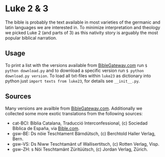 Luke 2 & 3
==========
The bible is probably the text available in most varieties of the germanic and latin languages we are interested in. To minimize interpretation and theology we picked Luke 2 (and parts of 3) as this nativity story is arguably the most popular biblical narration.

Usage
-----
To print a list with the versions available from [BibleGateway.com](http://www.biblegateway.com/) run `$ python download.py` and to download a specific version run `$ python download.py version`. To load all txt-files within `luke23` as dictionary into python just `import texts from luke23`, for details see `__init__.py`.

Sources
-------
Many versions are availble from [BibleGateway.com](http://www.biblegateway.com/). Additionally we collected some more exotic translations from the following sources:
* cat-BCI: Bíblia Catalana, Traducció Interconfessional, (c) Sociedad Bíblica de España, via [Bible.com](https://www.bible.com/versions/335-bci-biblia-catalana-traduccion-interconfesional).
* gsw-BE: Ds nöie Teschtament Bärndütsch, (c) Berchtold Haller Verlag, Bern.
* gsw-VS: Ds Niww Teschtamänt uf Wallisertitsch, (c) Rotten Verlag, Visp.
* gsw-ZH: s Nöi Teschtamänt Züritüütsch, (c) Jordan Verlag, Zürich.
